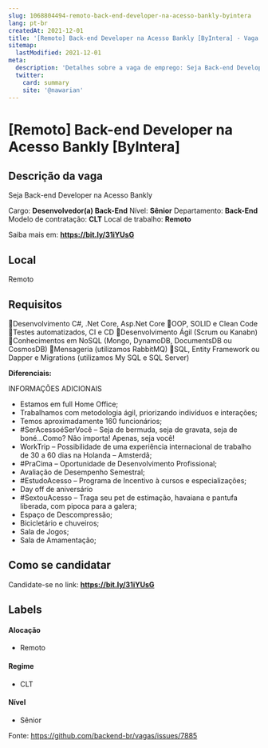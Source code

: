 ```yaml
---
slug: 1068804494-remoto-back-end-developer-na-acesso-bankly-byintera
lang: pt-br
createdAt: 2021-12-01
title: '[Remoto] Back-end Developer na Acesso Bankly [ByIntera] - Vaga de Emprego'
sitemap:
  lastModified: 2021-12-01
meta:
  description: 'Detalhes sobre a vaga de emprego: Seja Back-end Developer na Acesso Bankly  Cargo: **Desenvolvedor(a) Back-End** Nível: **Sênior** Departamento: **Back-End** Modelo de contratação: **CLT** Local de trabalho: **Remoto** Saiba mais em: **https://bit.ly/31iYUsG**'
  twitter:
    card: summary
    site: '@nawarian'
---
```


# [Remoto] Back-end Developer na Acesso Bankly [ByIntera]

## Descrição da vaga

Seja Back-end Developer na Acesso Bankly 

Cargo: **Desenvolvedor(a) Back-End**
Nível: **Sênior**
Departamento: **Back-End**
Modelo de contratação: **CLT**
Local de trabalho: **Remoto**

Saiba mais em: **https://bit.ly/31iYUsG**

## Local

Remoto

## Requisitos

📌Desenvolvimento C#, .Net Core, Asp.Net Core
📌OOP, SOLID e Clean Code
📌Testes automatizados, CI e CD
📌Desenvolvimento Ágil (Scrum ou Kanabn)
📌Conhecimentos em NoSQL (Mongo, DynamoDB, DocumentsDB ou CosmosDB)
📌Mensageria (utilizamos RabbitMQ)
📌SQL, Entity Framework ou Dapper e Migrations (utilizamos My SQL e SQL Server)

**Diferenciais:**

INFORMAÇÕES ADICIONAIS
 
- Estamos em full Home Office;
- Trabalhamos com metodologia ágil, priorizando indivíduos e interações;
- Temos aproximadamente 160 funcionários;
-  #SerAcessoéSerVocê – Seja de bermuda, seja de gravata, seja de boné…Como? Não importa! Apenas, seja você!
- WorkTrip – Possibilidade de uma experiência internacional de trabalho de 30 a 60 dias na Holanda – Amsterdã;
- #PraCima – Oportunidade de Desenvolvimento Profissional;
- Avaliação de Desempenho Semestral;
- #EstudoAcesso – Programa de Incentivo à cursos e especializações;
- Day off de aniversário
- #SextouAcesso – Traga seu pet de estimação, havaiana e pantufa liberada, com pipoca para a galera;
- Espaço de Descompressão;
- Bicicletário e chuveiros;
- Sala de Jogos;
- Sala de Amamentação;


## Como se candidatar

Candidate-se no link: **https://bit.ly/31iYUsG**

## Labels

#### Alocação
- Remoto

#### Regime
- CLT


#### Nível
- Sênior




Fonte: https://github.com/backend-br/vagas/issues/7885